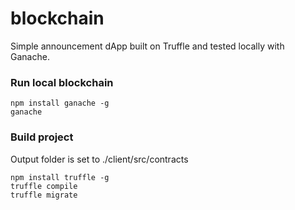 # blockchain

Simple announcement dApp built on Truffle and tested locally with Ganache.

### Run local blockchain

```
npm install ganache -g
ganache
```

### Build project

Output folder is set to ./client/src/contracts

```
npm install truffle -g
truffle compile
truffle migrate
```
